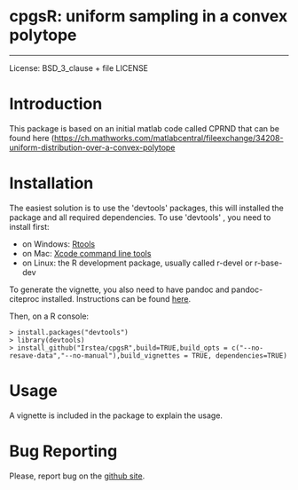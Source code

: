 cpgsR: uniform sampling in a convex polytope
==================================================
---
License: BSD_3_clause + file LICENSE

# Introduction #
This package is based on an initial matlab code called CPRND that can be found here
(https://ch.mathworks.com/matlabcentral/fileexchange/34208-uniform-distribution-over-a-convex-polytope

# Installation #
The easiest solution is to use the 'devtools' packages, this will installed the package and all required dependencies. To use 'devtools' , you need to install first:
* on Windows: [Rtools](http://cran.r-project.org/bin/windows/Rtools/)  
* on Mac: [Xcode command line tools](https://developer.apple.com/downloads)  
* on Linux: the R development package, usually called r-devel or r-base-dev  
  
To generate the vignette, you also need to have pandoc and pandoc-citeproc installed. Instructions can be found [here](https://pandoc.org/installing.html).    
  
Then, on a R console:

    > install.packages("devtools")
    > library(devtools)
    > install_github("Irstea/cpgsR",build=TRUE,build_opts = c("--no-resave-data","--no-manual"),build_vignettes = TRUE, dependencies=TRUE)

# Usage #
A vignette is included in the package to explain the usage.  

# Bug Reporting #
Please, report bug on the [github site](https://github.com/Irstea/cpgsR/issues).
